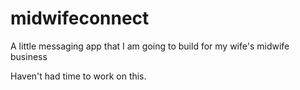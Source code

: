 # midwifeconnect
A little messaging app that I am going to build for my wife's midwife business

Haven't had time to work on this.
